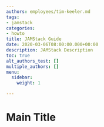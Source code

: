 ```yaml
---
authors: employees/tim-keeler.md
tags:
- jamstack
categories:
- howto
title: JAMStack Guide
date: 2020-03-06T08:00:00.000+00:00
description: JAMStack Description
toc: true
alt_authors_test: []
multiple_authors: []
menu:
  sidebar:
    weight: 1

---
```

# Main Title